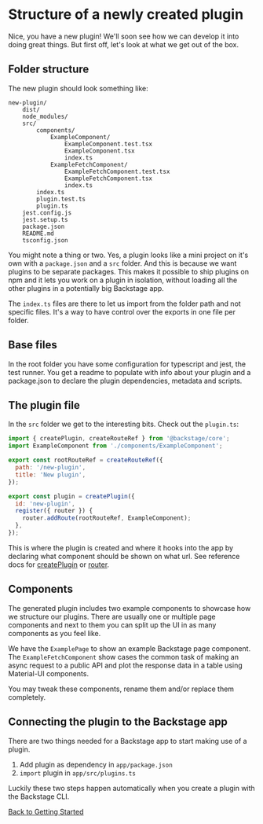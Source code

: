 # Structure of a newly created plugin

Nice, you have a new plugin! We'll soon see how we can develop it into doing great things. But first off, let's look at what we get out of the box.

## Folder structure

The new plugin should look something like:

```
new-plugin/
    dist/
    node_modules/
    src/
        components/
            ExampleComponent/
                ExampleComponent.test.tsx
                ExampleComponent.tsx
                index.ts
            ExampleFetchComponent/
                ExampleFetchComponent.test.tsx
                ExampleFetchComponent.tsx
                index.ts
        index.ts
        plugin.test.ts
        plugin.ts
    jest.config.js
    jest.setup.ts
    package.json
    README.md
    tsconfig.json
```

You might note a thing or two. Yes, a plugin looks like a mini project on it's own with a `package.json` and a `src` folder. And this is because we want plugins to be separate packages. This makes it possible to ship plugins on npm and it lets you work on a plugin in isolation, without loading all the other plugins in a potentially big Backstage app.

The `index.ts` files are there to let us import from the folder path and not specific files. It's a way to have control over the exports in one file per folder.

## Base files

In the root folder you have some configuration for typescript and jest, the test runner. You get a readme to populate with info about your plugin and a package.json to declare the plugin dependencies, metadata and scripts.

## The plugin file

In the `src` folder we get to the interesting bits. Check out the `plugin.ts`:

```jsx
import { createPlugin, createRouteRef } from '@backstage/core';
import ExampleComponent from './components/ExampleComponent';

export const rootRouteRef = createRouteRef({
  path: '/new-plugin',
  title: 'New plugin',
});

export const plugin = createPlugin({
  id: 'new-plugin',
  register({ router }) {
    router.addRoute(rootRouteRef, ExampleComponent);
  },
});
```

This is where the plugin is created and where it hooks into the app by declaring what component should be shown on what url. See reference docs for [createPlugin](../reference/createPlugin.md) or [router](../reference/createPlugin-router.md).

## Components

The generated plugin includes two example components to showcase how we structure our plugins. There are usually one or multiple page components and next to them you can split up the UI in as many components as you feel like.

We have the `ExamplePage` to show an example Backstage page component. The `ExampleFetchComponent` show cases the common task of making an async request to a public API and plot the response data in a table using Material-UI components.

You may tweak these components, rename them and/or replace them completely.

## Connecting the plugin to the Backstage app

There are two things needed for a Backstage app to start making use of a plugin.

1. Add plugin as dependency in `app/package.json`
2. `import` plugin in `app/src/plugins.ts`

Luckily these two steps happen automatically when you create a plugin with the Backstage CLI.

[Back to Getting Started](README.md)

